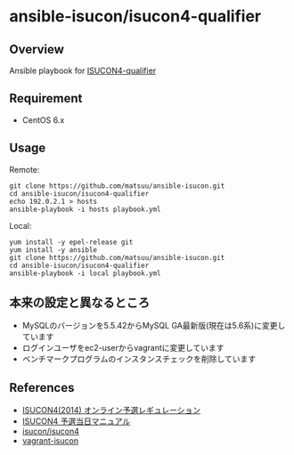 # ansible-isucon/isucon4-qualifier

## Overview

Ansible playbook for [ISUCON4-qualifier](http://isucon.net/archives/41252218.html)

## Requirement

- CentOS 6.x

## Usage

Remote:
```
git clone https://github.com/matsuu/ansible-isucon.git
cd ansible-isucon/isucon4-qualifier
echo 192.0.2.1 > hosts
ansible-playbook -i hosts playbook.yml
```

Local:
```
yum install -y epel-release git
yum install -y ansible
git clone https://github.com/matsuu/ansible-isucon.git
cd ansible-isucon/isucon4-qualifier
ansible-playbook -i local playbook.yml
```

## 本来の設定と異なるところ

- MySQLのバージョンを5.5.42からMySQL GA最新版(現在は5.6系)に変更しています
- ログインユーザをec2-userからvagrantに変更しています
- ベンチマークプログラムのインスタンスチェックを削除しています

## References

- [ISUCON4(2014) オンライン予選レギュレーション](http://isucon.net/archives/39979344.html)
- [ISUCON4 予選当日マニュアル](https://gist.github.com/mirakui/e394ed543415852d34a6)
- [isucon/isucon4](https://github.com/isucon/isucon4)
- [vagrant-isucon](https://github.com/matsuu/vagrant-isucon)
